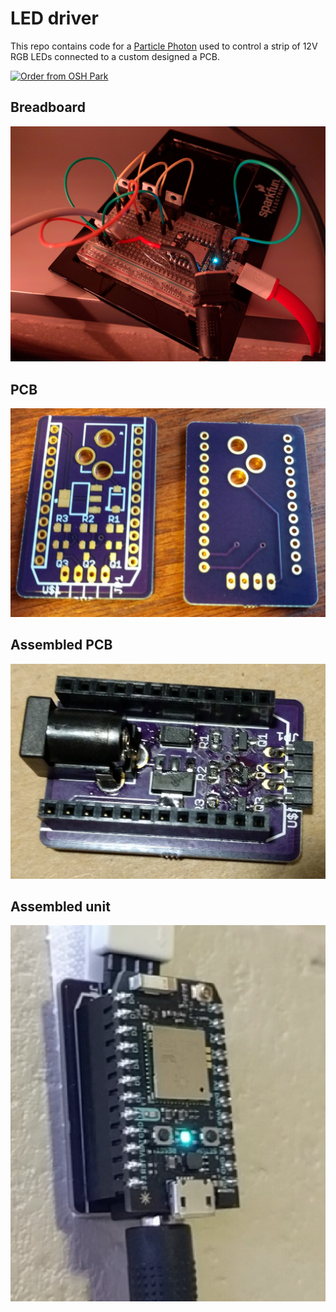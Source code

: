 # LED driver

This repo contains code for a [Particle Photon](https://docs.particle.io/quickstart/boron/) used to control a strip of 12V RGB LEDs connected to a custom designed a PCB.

[![Order from OSH Park](https://oshpark.com/packs/media/images/badge-5f4e3bf4bf68f72ff88bd92e0089e9cf.png)](https://oshpark.com/shared_projects/KHDTjQI7)

## Breadboard
![breadboard](images/breadboard.jpg)
## PCB
![pcb](images/pcb.jpg)
## Assembled PCB
![assembled](images/assembled.jpg)
## Assembled unit
![complete](images/complete.jpg)